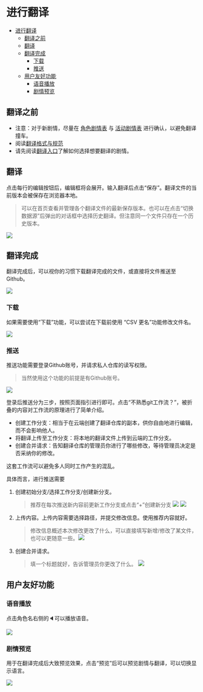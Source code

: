 # 进行翻译

- [进行翻译](#进行翻译)
  - [翻译之前](#翻译之前)
  - [翻译](#翻译)
  - [翻译完成](#翻译完成)
    - [下载](#下载)
    - [推送](#推送)
  - [用户友好功能](#用户友好功能)
    - [语音播放](#语音播放)
    - [剧情预览](#剧情预览)


## 翻译之前

- 注意：对于新剧情，尽量在 [角色剧情表](https://docs.qq.com/sheet/DZmxQUkJXWVV3VWpp) 与 [活动剧情表](https://docs.qq.com/sheet/DZkJMa3hqR1VqdEZO) 进行确认，以避免翻译撞车。
- 阅读[翻译格式与规范](https://github.com/ShinyGroup/SCTranslationData/blob/master/%E7%BF%BB%E8%AF%91%E6%A0%BC%E5%BC%8F%E5%92%8C%E8%A7%84%E8%8C%83.md)
- 请先阅读[翻译入口](entrance.md)了解如何选择想要翻译的剧情。

## 翻译

点击每行的编辑按钮后，编辑框将会展开。输入翻译后点击“保存”。翻译文件的当前版本会被保存在浏览器本地。

> 可以在首页查看并管理各个翻译文件的最新保存版本。也可以在点击“切换数据源”后弹出的对话框中选择历史翻译。但注意同一个文件只存在一个历史版本。

![](img/ui.png)

## 翻译完成

翻译完成后，可以视你的习惯下载翻译完成的文件，或直接将文件推送至Github。

![](img/complete.png)

### 下载

如果需要使用“下载”功能，可以尝试在下载前使用 “CSV 更名”功能修改文件名。

![](img/rename.png)

### 推送

推送功能需要登录Github账号，并请求私人仓库的读写权限。

> 当然使用这个功能的前提是有Github账号。

![](img/login.png)

登录后推送分为三步，按照页面指引进行即可。点击“不熟悉git工作流？”，被折叠的内容对工作流的原理进行了简单介绍。

- 创建工作分支：相当于在云端创建了翻译仓库的副本，供你自由地进行编辑，而不会影响他人。
- 将翻译上传至工作分支：将本地的翻译文件上传到云端的工作分支。
- 创建合并请求：告知翻译仓库的管理员你进行了哪些修改，等待管理员决定是否采纳你的修改。

这套工作流可以避免多人同时工作产生的混乱。

具体而言，进行推送需要

1. 创建初始分支/选择工作分支/创建新分支。
    > 推荐在每次推送新内容前更新工作分支或点击“+”创建新分支 ![](img/2023-03-28-00-33-35.png) ![](img/2023-03-28-00-34-14.png)
2. 上传内容。上传内容需要选择路径，并提交修改信息。使用推荐内容就好。
    > 修改信息概述本次修改更改了什么，可以直接填写新增/修改了某文件，也可以更随意一些。![](img/2023-03-28-00-40-02.png)
3. 创建合并请求。
    > 填一个标题就好，告诉管理员你更改了什么。
   ![](img/2023-03-28-00-44-32.png)

## 用户友好功能

### 语音播放

点击角色名右侧的🔈可以播放语音。

![](img/2023-03-28-00-52-36.png)

### 剧情预览

用于在翻译完成后大致预览效果，点击“预览”后可以预览剧情与翻译，可以切换显示语言。

![](img/2023-03-28-00-49-11.png)
